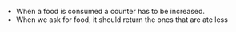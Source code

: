 * When a food is consumed a counter has to be increased.
* When we ask for food, it should return the ones that are ate less